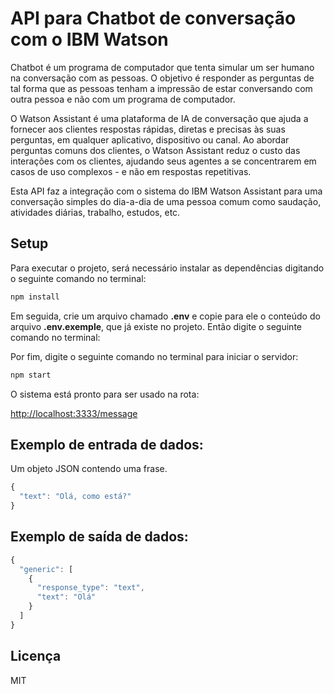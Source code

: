 # API para Chatbot de conversação com o IBM Watson

Chatbot é um programa de computador que tenta simular um ser humano na conversação com as pessoas. O objetivo é responder as perguntas de tal forma que as pessoas tenham a impressão de estar conversando com outra pessoa e não com um programa de computador.

O Watson Assistant é uma plataforma de IA de conversação que ajuda a fornecer aos clientes respostas rápidas, diretas e precisas às suas perguntas, em qualquer aplicativo, dispositivo ou canal. Ao abordar perguntas comuns dos clientes, o Watson Assistant reduz o custo das interações com os clientes, ajudando seus agentes a se concentrarem em casos de uso complexos - e não em respostas repetitivas.

Esta API faz a integração com o sistema do IBM Watson Assistant para uma conversação simples do dia-a-dia de uma pessoa comum como saudação, atividades diárias, trabalho, estudos, etc.

## Setup

Para executar o projeto, será necessário instalar as dependências digitando o seguinte comando no terminal:

```bash
npm install
```

Em seguida, crie um arquivo chamado **.env** e copie para ele o conteúdo do arquivo **.env.exemple**, que já existe no projeto. Então digite o seguinte comando no terminal:

Por fim, digite o seguinte comando no terminal para iniciar o servidor:

```bash
npm start
```

O sistema está pronto para ser usado na rota:

[http://localhost:3333/message](http://localhost:3333/message)

## Exemplo de entrada de dados:

Um objeto JSON contendo uma frase.
 
```javascript
{
  "text": "Olá, como está?"
}
```
## Exemplo de saída de dados:

```javascript
{
  "generic": [
    {
      "response_type": "text",
      "text": "Olá"
    }
  ]
}
```
## Licença

MIT